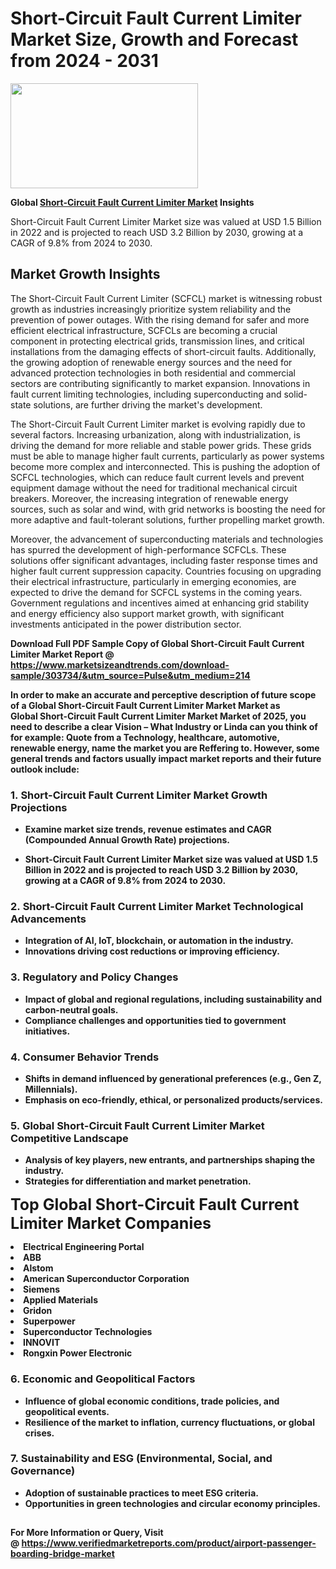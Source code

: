 <H1>Short-Circuit Fault Current Limiter Market Size, Growth and Forecast from 2024 - 2031</H1><img class="aligncenter size-medium wp-image-584254" src="https://thirdeyenews.in/wp-content/uploads/2024/09/Global-Market-Research-300x168.jpeg" alt="" width="300" height="168" /><p><strong>Global&nbsp;<a href="https://www.marketsizeandtrends.com/download-sample/303734/&amp;utm_source=Pulse&amp;utm_medium=214">Short-Circuit Fault Current Limiter Market</a> Insights</strong></p><p>Short-Circuit Fault Current Limiter Market size was valued at USD 1.5 Billion in 2022 and is projected to reach USD 3.2 Billion by 2030, growing at a CAGR of 9.8% from 2024 to 2030.</p><p><h2>Market Growth Insights</h2> <p>The Short-Circuit Fault Current Limiter (SCFCL) market is witnessing robust growth as industries increasingly prioritize system reliability and the prevention of power outages. With the rising demand for safer and more efficient electrical infrastructure, SCFCLs are becoming a crucial component in protecting electrical grids, transmission lines, and critical installations from the damaging effects of short-circuit faults. Additionally, the growing adoption of renewable energy sources and the need for advanced protection technologies in both residential and commercial sectors are contributing significantly to market expansion. Innovations in fault current limiting technologies, including superconducting and solid-state solutions, are further driving the market's development.</p> <p><strong></strong></p> <p>The Short-Circuit Fault Current Limiter market is evolving rapidly due to several factors. Increasing urbanization, along with industrialization, is driving the demand for more reliable and stable power grids. These grids must be able to manage higher fault currents, particularly as power systems become more complex and interconnected. This is pushing the adoption of SCFCL technologies, which can reduce fault current levels and prevent equipment damage without the need for traditional mechanical circuit breakers. Moreover, the increasing integration of renewable energy sources, such as solar and wind, with grid networks is boosting the need for more adaptive and fault-tolerant solutions, further propelling market growth.</p> <p>Moreover, the advancement of superconducting materials and technologies has spurred the development of high-performance SCFCLs. These solutions offer significant advantages, including faster response times and higher fault current suppression capacity. Countries focusing on upgrading their electrical infrastructure, particularly in emerging economies, are expected to drive the demand for SCFCL systems in the coming years. Government regulations and incentives aimed at enhancing grid stability and energy efficiency also support market growth, with significant investments anticipated in the power distribution sector.</p> <p><strong></p><p><span class=""><strong>Download Full PDF Sample Copy of Global Short-Circuit Fault Current Limiter Market Report</strong> @ <a href="https://www.marketsizeandtrends.com/download-sample/303734/&amp;utm_source=Pulse&amp;utm_medium=214" target="_blank">https://www.marketsizeandtrends.com/download-sample/303734/&amp;utm_source=Pulse&amp;utm_medium=214</a></span></p><p>In order to make an accurate and perceptive description of future scope of a Global&nbsp;Short-Circuit Fault Current Limiter Market Market as Global&nbsp;Short-Circuit Fault Current Limiter Market Market of 2025, you need to describe a clear Vision &ndash; What Industry or Linda can you think of for example: Quote from a Technology, healthcare, automotive, renewable energy, name the market you are Reffering to. However, some general trends and factors usually impact market reports and their future outlook include:</p><h3>1.&nbsp;<strong>Short-Circuit Fault Current Limiter Market Growth Projections</strong></h3><ul><li>Examine market size trends, revenue estimates and CAGR (Compounded Annual Growth Rate) projections.</li><li><p>Short-Circuit Fault Current Limiter Market size was valued at USD 1.5 Billion in 2022 and is projected to reach USD 3.2 Billion by 2030, growing at a CAGR of 9.8% from 2024 to 2030.</p></li></ul><h3>2.&nbsp;<strong>Short-Circuit Fault Current Limiter Market Technological Advancements</strong></h3><ul><li>Integration of AI, IoT, blockchain, or automation in the industry.</li><li>Innovations driving cost reductions or improving efficiency.</li></ul><h3>3.&nbsp;<strong>Regulatory and Policy Changes</strong></h3><ul><li>Impact of global and regional regulations, including sustainability and carbon-neutral goals.</li><li>Compliance challenges and opportunities tied to government initiatives.</li></ul><h3>4.&nbsp;<strong>Consumer Behavior Trends</strong></h3><ul><li>Shifts in demand influenced by generational preferences (e.g., Gen Z, Millennials).</li><li>Emphasis on eco-friendly, ethical, or personalized products/services.</li></ul><h3>5.&nbsp;<strong>Global Short-Circuit Fault Current Limiter Market Competitive Landscape</strong></h3><ul><li>Analysis of key players, new entrants, and partnerships shaping the industry.</li><li>Strategies for differentiation and market penetration.</li></ul><p data-pm-slice="1 1 []"><span style="color: inherit; font-family: inherit; font-size: 25px;">Top Global Short-Circuit Fault Current Limiter Market Companies</span></p><div class="" data-test-id=""><p><li>Electrical Engineering Portal</li><li> ABB</li><li> Alstom</li><li> American Superconductor Corporation</li><li> Siemens</li><li> Applied Materials</li><li> Gridon</li><li> Superpower</li><li> Superconductor Technologies</li><li> INNOVIT</li><li> Rongxin Power Electronic</li></p></div><h3>6.&nbsp;<strong>Economic and Geopolitical Factors</strong></h3><ul><li>Influence of global economic conditions, trade policies, and geopolitical events.</li><li>Resilience of the market to inflation, currency fluctuations, or global crises.</li></ul><h3>7.&nbsp;<strong>Sustainability and ESG (Environmental, Social, and Governance)</strong></h3><ul><li>Adoption of sustainable practices to meet ESG criteria.</li><li>Opportunities in green technologies and circular economy principles.</li></ul><h2><strong style="font-size: 14px;">For More Information or Query, Visit @&nbsp;</strong><a style="background-color: #ffffff; font-size: 14px;" href="https://www.marketsizeandtrends.com/report/short-circuit-fault-current-limiter-market/" target="_blank">https://www.verifiedmarketreports.com/product/airport-passenger-boarding-bridge-market</a></h2>
